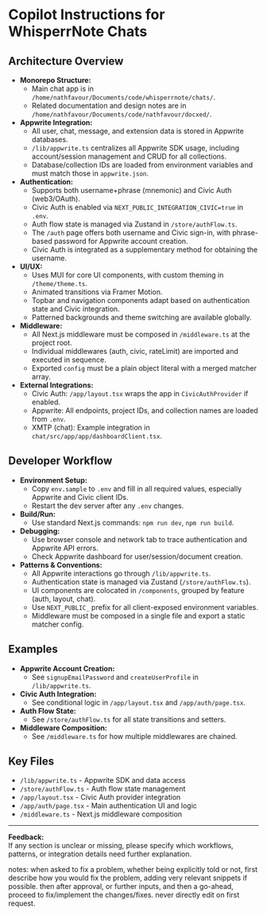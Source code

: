 # Copilot Instructions for WhisperrNote Chats

## Architecture Overview

- **Monorepo Structure:**  
  - Main chat app is in `/home/nathfavour/Documents/code/whisperrnote/chats/`.
  - Related documentation and design notes are in `/home/nathfavour/Documents/code/nathfavour/docxed/`.
- **Appwrite Integration:**  
  - All user, chat, message, and extension data is stored in Appwrite databases.
  - `/lib/appwrite.ts` centralizes all Appwrite SDK usage, including account/session management and CRUD for all collections.
  - Database/collection IDs are loaded from environment variables and must match those in `appwrite.json`.
- **Authentication:**  
  - Supports both username+phrase (mnemonic) and Civic Auth (web3/OAuth).
  - Civic Auth is enabled via `NEXT_PUBLIC_INTEGRATION_CIVIC=true` in `.env`.
  - Auth flow state is managed via Zustand in `/store/authFlow.ts`.
  - The `/auth` page offers both username and Civic sign-in, with phrase-based password for Appwrite account creation.
  - Civic Auth is integrated as a supplementary method for obtaining the username.
- **UI/UX:**  
  - Uses MUI for core UI components, with custom theming in `/theme/theme.ts`.
  - Animated transitions via Framer Motion.
  - Topbar and navigation components adapt based on authentication state and Civic integration.
  - Patterned backgrounds and theme switching are available globally.
- **Middleware:**  
  - All Next.js middleware must be composed in `/middleware.ts` at the project root.
  - Individual middlewares (auth, civic, rateLimit) are imported and executed in sequence.
  - Exported `config` must be a plain object literal with a merged matcher array.
- **External Integrations:**  
  - Civic Auth: `/app/layout.tsx` wraps the app in `CivicAuthProvider` if enabled.
  - Appwrite: All endpoints, project IDs, and collection names are loaded from `.env`.
  - XMTP (chat): Example integration in `chat/src/app/app/dashboardClient.tsx`.

## Developer Workflow

- **Environment Setup:**  
  - Copy `env.sample` to `.env` and fill in all required values, especially Appwrite and Civic client IDs.
  - Restart the dev server after any `.env` changes.
- **Build/Run:**  
  - Use standard Next.js commands: `npm run dev`, `npm run build`.
- **Debugging:**  
  - Use browser console and network tab to trace authentication and Appwrite API errors.
  - Check Appwrite dashboard for user/session/document creation.
- **Patterns & Conventions:**  
  - All Appwrite interactions go through `/lib/appwrite.ts`.
  - Authentication state is managed via Zustand (`/store/authFlow.ts`).
  - UI components are colocated in `/components`, grouped by feature (auth, layout, chat).
  - Use `NEXT_PUBLIC_` prefix for all client-exposed environment variables.
  - Middleware must be composed in a single file and export a static matcher config.

## Examples

- **Appwrite Account Creation:**  
  - See `signupEmailPassword` and `createUserProfile` in `/lib/appwrite.ts`.
- **Civic Auth Integration:**  
  - See conditional logic in `/app/layout.tsx` and `/app/auth/page.tsx`.
- **Auth Flow State:**  
  - See `/store/authFlow.ts` for all state transitions and setters.
- **Middleware Composition:**  
  - See `/middleware.ts` for how multiple middlewares are chained.

## Key Files

- `/lib/appwrite.ts` - Appwrite SDK and data access
- `/store/authFlow.ts` - Auth flow state management
- `/app/layout.tsx` - Civic Auth provider integration
- `/app/auth/page.tsx` - Main authentication UI and logic
- `/middleware.ts` - Next.js middleware composition

---

**Feedback:**  
If any section is unclear or missing, please specify which workflows, patterns, or integration details need further explanation.


notes: when asked to fix a problem, whether being explicitly told or not, first describe how you would fix the problem, adding very relevant snippets if possible. then after approval, or further inputs, and then a go-ahead, proceed to fix/implement the changes/fixes. never directly edit on first request.